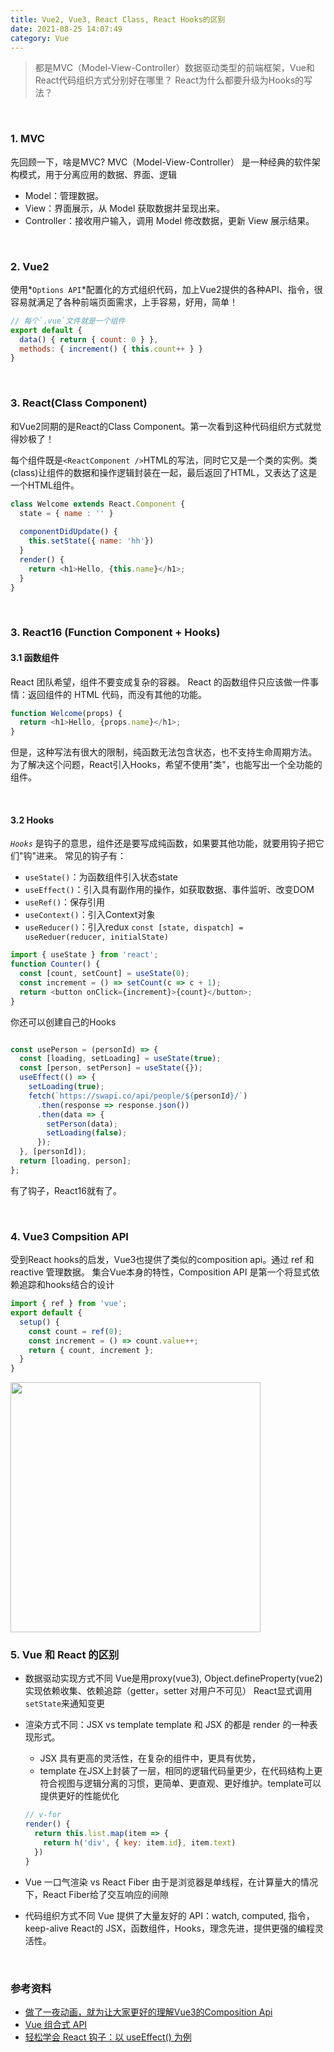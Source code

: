 ```yaml
---
title: Vue2, Vue3, React Class, React Hooks的区别
date: 2021-08-25 14:07:49
category: Vue
---
```


> 都是MVC（Model-View-Controller）数据驱动类型的前端框架，Vue和React代码组织方式分别好在哪里？
React为什么都要升级为Hooks的写法？

<br/>

### 1. MVC
先回顾一下，啥是MVC?
MVC（Model-View-Controller） 是一种经典的软件架构模式，用于分离应用的数据、界面、逻辑
- Model：管理数据。
- View：界面展示，从 Model 获取数据并呈现出来。
- Controller：接收用户输入，调用 Model 修改数据，更新 View 展示结果。




<br/>

### 2. Vue2
使用*`Options API`*配置化的方式组织代码，加上Vue2提供的各种API、指令，很容易就满足了各种前端页面需求，上手容易，好用，简单！
```js
// 每个`.vue`文件就是一个组件
export default {
  data() { return { count: 0 } },
  methods: { increment() { this.count++ } }
}
```

<br/>

### 3. React(Class Component)
和Vue2同期的是React的Class Component。第一次看到这种代码组织方式就觉得妙极了！

每个组件既是`<ReactComponent />`HTML的写法，同时它又是一个类的实例。类(class)让组件的数据和操作逻辑封装在一起，最后返回了HTML，又表达了这是一个HTML组件。
```js
class Welcome extends React.Component {
  state = { name : '' }
  
  componentDidUpdate() {
    this.setState({ name: 'hh'})
  }
  render() {
    return <h1>Hello, {this.name}</h1>;
  }
}
```

<br/>


### 3. React16 (Function Component + Hooks)
#### 3.1 函数组件
React 团队希望，组件不要变成复杂的容器。
React 的函数组件只应该做一件事情：返回组件的 HTML 代码，而没有其他的功能。

```js
function Welcome(props) {
  return <h1>Hello, {props.name}</h1>;
}
```
但是，这种写法有很大的限制，纯函数无法包含状态，也不支持生命周期方法。
为了解决这个问题，React引入Hooks，希望不使用"类"，也能写出一个全功能的组件。

<br/>

#### 3.2 Hooks
*`Hooks`* 是钩子的意思，组件还是要写成纯函数，如果要其他功能，就要用钩子把它们"钩"进来。
常见的钩子有：
- `useState()`：为函数组件引入状态state
- `useEffect()`：引入具有副作用的操作，如获取数据、事件监听、改变DOM
- `useRef()`：保存引用
- `useContext()`：引入Context对象
- `useReducer()`：引入redux `const [state, dispatch] = useReduer(reducer, initialState)` 
```js
import { useState } from 'react';
function Counter() {
  const [count, setCount] = useState(0);
  const increment = () => setCount(c => c + 1);
  return <button onClick={increment}>{count}</button>;
}
```

你还可以创建自己的Hooks
```js

const usePerson = (personId) => {
  const [loading, setLoading] = useState(true);
  const [person, setPerson] = useState({});
  useEffect(() => {
    setLoading(true);
    fetch(`https://swapi.co/api/people/${personId}/`)
      .then(response => response.json())
      .then(data => {
        setPerson(data);
        setLoading(false);
      });
  }, [personId]);  
  return [loading, person];
};
```
有了钩子，React16就有了。


<br/>


### 4. Vue3 Compsition API
受到React hooks的启发，Vue3也提供了类似的composition api。通过 ref 和 reactive 管理数据。
集合Vue本身的特性，Composition API 是第一个将显式依赖追踪和hooks结合的设计
```js
import { ref } from 'vue';
export default {
  setup() {
    const count = ref(0);
    const increment = () => count.value++;
    return { count, increment };
  }
}
```
<img src="2.jpg" style="width:400px">

<br/>

### 5. Vue 和 React 的区别
- 数据驱动实现方式不同
Vue是用proxy(vue3), Object.defineProperty(vue2)实现依赖收集、依赖追踪（getter，setter 对用户不可见）
React显式调用`setState`来通知变更

- 渲染方式不同：JSX vs template
template 和 JSX 的都是 render 的一种表现形式。
  - JSX 具有更高的灵活性，在复杂的组件中，更具有优势，
  - template 在JSX上封装了一层，相同的逻辑代码量更少，在代码结构上更符合视图与逻辑分离的习惯，更简单、更直观、更好维护。template可以提供更好的性能优化
  ```js
  // v-for
  render() {
    return this.list.map(item => {
      return h('div', { key: item.id}, item.text)
    })
  }

  ```

- Vue 一口气渲染 vs React Fiber
由于是浏览器是单线程，在计算量大的情况下，React Fiber给了交互响应的间隙

- 代码组织方式不同
  Vue 提供了大量友好的 API：watch, computed, 指令，keep-alive
  React的 JSX，函数组件，Hooks，理念先进，提供更强的编程灵活性。


<br/>


### 参考资料
- [做了一夜动画，就为让大家更好的理解Vue3的Composition Api](https://juejin.cn/post/6890545920883032071)
- [Vue 组合式 API](https://vue3js.cn/vue-composition/)
- [轻松学会 React 钩子：以 useEffect() 为例](https://www.ruanyifeng.com/blog/2020/09/react-hooks-useeffect-tutorial.html)